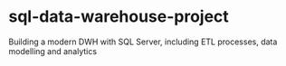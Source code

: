 # sql-data-warehouse-project
Building a modern DWH with SQL Server, including ETL processes, data modelling and analytics 
